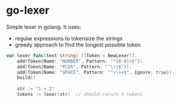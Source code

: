 # go-lexer

Simple lexer in golang. It uses:

- regular expressions to tokensize the strings
- greedy approach to find the longest possible token

```go
var lexer func(text string) []Token = NewLexer().
    add(Token{Name: "NUMBER", Pattern: "^[0-9]+$"}).
    add(Token{Name: "PLUS", Pattern: "^\\+$"}).
    add(Token{Name: "SPACE", Pattern: "^\\s+$", Ignore: true}).
    build()
    
	str := "1 + 2"
	tokens := lexer(str)  // should return 3 tokens
```

